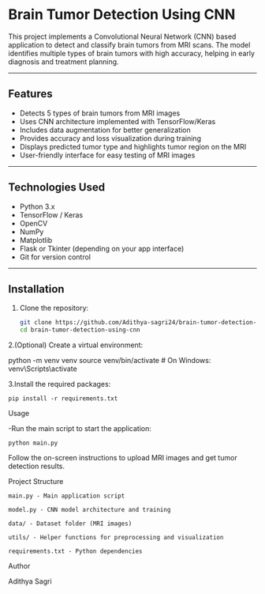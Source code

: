# Brain Tumor Detection Using CNN

This project implements a Convolutional Neural Network (CNN) based application to detect and classify brain tumors from MRI scans. The model identifies multiple types of brain tumors with high accuracy, helping in early diagnosis and treatment planning.

---

## Features

- Detects 5 types of brain tumors from MRI images
- Uses CNN architecture implemented with TensorFlow/Keras
- Includes data augmentation for better generalization
- Provides accuracy and loss visualization during training
- Displays predicted tumor type and highlights tumor region on the MRI
- User-friendly interface for easy testing of MRI images

---

## Technologies Used

- Python 3.x
- TensorFlow / Keras
- OpenCV
- NumPy
- Matplotlib
- Flask or Tkinter (depending on your app interface)
- Git for version control

---

## Installation

1. Clone the repository:

   ```bash
   git clone https://github.com/Adithya-sagri24/brain-tumor-detection-using-cnn.git
   cd brain-tumor-detection-using-cnn

2.(Optional) Create a virtual environment:

python -m venv venv
source venv/bin/activate   # On Windows: venv\Scripts\activate

3.Install the required packages:

    pip install -r requirements.txt

Usage

-Run the main script to start the application:

    python main.py

Follow the on-screen instructions to upload MRI images and get tumor detection results.

Project Structure

    main.py - Main application script

    model.py - CNN model architecture and training

    data/ - Dataset folder (MRI images)

    utils/ - Helper functions for preprocessing and visualization

    requirements.txt - Python dependencies

Author

Adithya Sagri

